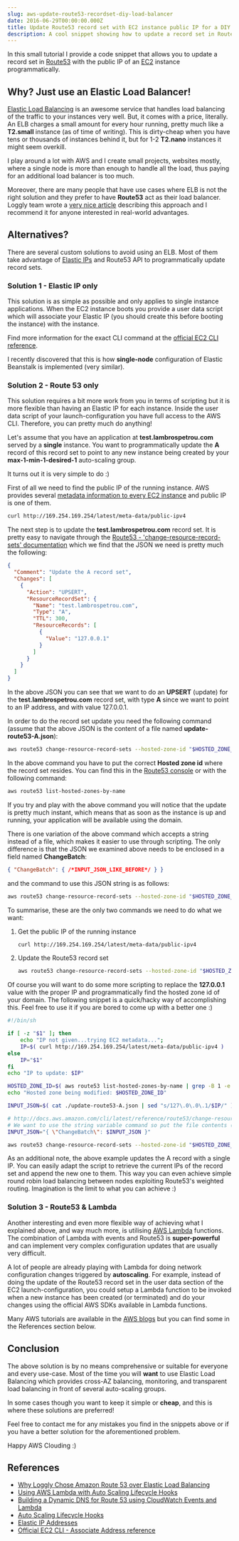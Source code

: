 ```yaml
---
slug: aws-update-route53-recordset-diy-load-balancer
date: 2016-06-29T00:00:00.000Z
title: Update Route53 record set with EC2 instance public IP for a DIY load balancer
description: A cool snippet showing how to update a record set in Route53 with a new IP value. This is very helpful in case you want to have an application running on a few instances but you do not want the charge overheads of an Elastic Load Balancer.
---
```


In this small tutorial I provide a code snippet that allows you to update a record set in [Route53](https://aws.amazon.com/route53/) with the public IP of an [EC2](https://aws.amazon.com/ec2/) instance programmatically.

## Why? Just use an Elastic Load Balancer!

[Elastic Load Balancing](https://aws.amazon.com/elasticloadbalancing/) is an awesome service that handles load balancing of the traffic to your instances very well. But, it comes with a price, literally. An ELB charges a small amount for every hour running, pretty much like a **T2.small** instance (as of time of writing). This is dirty-cheap when you have tens or thousands of instances behind it, but for 1-2 **T2.nano** instances it might seem overkill.

I play around a lot with AWS and I create small projects, websites mostly, where a single node is more than enough to handle all the load, thus paying for an additional load balancer is too much.

Moreover, there are many people that have use cases where ELB is not the right solution and they prefer to have **Route53** act as their load balancer. Loggly team wrote a [very nice article](https://www.loggly.com/blog/why-aws-route-53-over-elastic-load-balancing/) describing this approach and I recommend it for anyone interested in real-world advantages.

## Alternatives?

There are several custom solutions to avoid using an ELB. Most of them take advantage of [Elastic IPs](http://docs.aws.amazon.com/AWSEC2/latest/UserGuide/elastic-ip-addresses-eip.html) and Route53 API to programmatically update record sets.

### Solution 1 - Elastic IP only

This solution is as simple as possible and only applies to single instance applications. When the EC2 instance boots you provide a user data script which will associate your Elastic IP (you should create this before booting the instance) with the instance.

Find more information for the exact CLI command at the [official EC2 CLI reference](http://docs.aws.amazon.com/cli/latest/reference/ec2/associate-address.html#examples).

I recently discovered that this is how **single-node** configuration of Elastic Beanstalk is implemented (very similar).

### Solution 2 - Route 53 only

This solution requires a bit more work from you in terms of scripting but it is more flexible than having an Elastic IP for each instance. Inside the user data script of your launch-configuration you have full access to the AWS CLI. Therefore, you can pretty much do anything! 

Let's assume that you have an application at **test.lambrospetrou.com** served by a **single** instance. You want to programmatically update the **A** record of this record set to point to any new instance being created by your **max-1-min-1-desired-1** auto-scaling group.

It turns out it is very simple to do :)

First of all we need to find the public IP of the running instance. AWS provides several [metadata information to every EC2 instance](http://docs.aws.amazon.com/AWSEC2/latest/UserGuide/ec2-instance-metadata.html#instancedata-data-retrieval) and public IP is one of them.

```bash
curl http://169.254.169.254/latest/meta-data/public-ipv4
```

The next step is to update the **test.lambrospetrou.com** record set. It is pretty easy to navigate through the [Route53 - 'change-resource-record-sets' documentation](http://docs.aws.amazon.com/cli/latest/reference/route53/change-resource-record-sets.html) which we find that the JSON we need is pretty much the following:

```json
{
  "Comment": "Update the A record set",
  "Changes": [
    {
      "Action": "UPSERT",
      "ResourceRecordSet": {
        "Name": "test.lambrospetrou.com",
        "Type": "A",
        "TTL": 300,
        "ResourceRecords": [
          {
            "Value": "127.0.0.1"
          }
        ]
      }
    }
  ]
}
```

In the above JSON you can see that we want to do an **UPSERT** (update) for the **test.lambrospetrou.com** record set, with type **A** since we want to point to an IP address, and with value 127.0.0.1.

In order to do the record set update you need the following command (assume that the above JSON is the content of a file named **update-route53-A.json**):

```bash
aws route53 change-resource-record-sets --hosted-zone-id "$HOSTED_ZONE_ID" --change-batch file://./update-route53-A.json
```

In the above command you have to put the correct **Hosted zone id** where the record set resides. You can find this in the [Route53 console](https://console.aws.amazon.com/route53/) or with the following command:

```bash
aws route53 list-hosted-zones-by-name
```

If you try and play with the above command you will notice that the update is pretty much instant, which means that as soon as the instance is up and running, your application will be available using the domain.

There is one variation of the above command which accepts a string instead of a file, which makes it easier to use through scripting. The only difference is that the JSON we examined above needs to be enclosed in a field named **ChangeBatch**:

```json
{ "ChangeBatch": { /*INPUT_JSON_LIKE_BEFORE*/ } }
```

and the command to use this JSON string is as follows:

```bash
aws route53 change-resource-record-sets --hosted-zone-id "$HOSTED_ZONE_ID" --cli-input-json "$INPUT_JSON_STR"
```

To summarise, these are the only two commands we need to do what we want:

1. Get the public IP of the running instance

    ```bash
    curl http://169.254.169.254/latest/meta-data/public-ipv4
    ```

2. Update the Route53 record set

    ```bash
    aws route53 change-resource-record-sets --hosted-zone-id "$HOSTED_ZONE_ID" --cli-input-json "$INPUT_JSON_STR"
    ```

Of course you will want to do some more scripting to replace the **127.0.0.1** value with the proper IP and programmatically find the hosted zone id of your domain. The following snippet is a quick/hacky way of accomplishing this. Feel free to use it if you are bored to come up with a better one :)

```bash
#!/bin/sh

if [ -z "$1" ]; then 
    echo "IP not given...trying EC2 metadata...";
    IP=$( curl http://169.254.169.254/latest/meta-data/public-ipv4 )  
else 
    IP="$1" 
fi 
echo "IP to update: $IP"

HOSTED_ZONE_ID=$( aws route53 list-hosted-zones-by-name | grep -B 1 -e "lambrospetrou.com" | sed 's/.*hostedzone\/\([A-Za-z0-9]*\)\".*/\1/' | head -n 1 )
echo "Hosted zone being modified: $HOSTED_ZONE_ID"

INPUT_JSON=$( cat ./update-route53-A.json | sed "s/127\.0\.0\.1/$IP/" )

# http://docs.aws.amazon.com/cli/latest/reference/route53/change-resource-record-sets.html
# We want to use the string variable command so put the file contents (batch-changes file) in the following JSON
INPUT_JSON="{ \"ChangeBatch\": $INPUT_JSON }"

aws route53 change-resource-record-sets --hosted-zone-id "$HOSTED_ZONE_ID" --cli-input-json "$INPUT_JSON"
```

As an additional note, the above example updates the A record with a single IP. You can easily adapt the script to retrieve the current IPs of the record set and append the new one to them. This way you can even achieve simple round robin load balancing between nodes exploiting Route53's weighted routing. Imagination is the limit to what you can achieve :)

### Solution 3 - Route53 & Lambda

Another interesting and even more flexible way of achieving what I explained above, and way much more, is utilising [AWS Lambda](https://aws.amazon.com/lambda/) functions. The combination of Lambda with events and Route53 is **super-powerful** and can implement very complex configuration updates that are usually very difficult.

A lot of people are already playing with Lambda for doing network configuration changes triggered by **autoscaling**. For example, instead of doing the update of the Route53 record set in the user data section of the EC2 launch-configuration, you could setup a Lambda function to be invoked when a new instance has been created (or terminated) and do your changes using the official AWS SDKs available in Lambda functions.

Many AWS tutorials are available in the [AWS blogs](https://aws.amazon.com/blogs/) but you can find some in the References section below.

## Conclusion

The above solution is by no means comprehensive or suitable for everyone and every use-case. Most of the time you will **want** to use Elastic Load Balancing which provides cross-AZ balancing, monitoring, and transparent load balancing in front of several auto-scaling groups.

In some cases though you want to keep it simple or **cheap**, and this is where these solutions are preferred!

Feel free to contact me for any mistakes you find in the snippets above or if you have a better solution for the aforementioned problem.

Happy AWS Clouding :)

## References

* [Why Loggly Chose Amazon Route 53 over Elastic Load Balancing](https://www.loggly.com/blog/why-aws-route-53-over-elastic-load-balancing/)
* [Using AWS Lambda with Auto Scaling Lifecycle Hooks](https://aws.amazon.com/blogs/compute/using-aws-lambda-with-auto-scaling-lifecycle-hooks/)
* [Building a Dynamic DNS for Route 53 using CloudWatch Events and Lambda](https://aws.amazon.com/blogs/compute/building-a-dynamic-dns-for-route-53-using-cloudwatch-events-and-lambda/)
* [Auto Scaling Lifecycle Hooks](http://docs.aws.amazon.com/autoscaling/latest/userguide/lifecycle-hooks.html)
* [Elastic IP Addresses](http://docs.aws.amazon.com/AWSEC2/latest/UserGuide/elastic-ip-addresses-eip.html)
* [Official EC2 CLI - Associate Address reference](http://docs.aws.amazon.com/cli/latest/reference/ec2/associate-address.html#examples)
